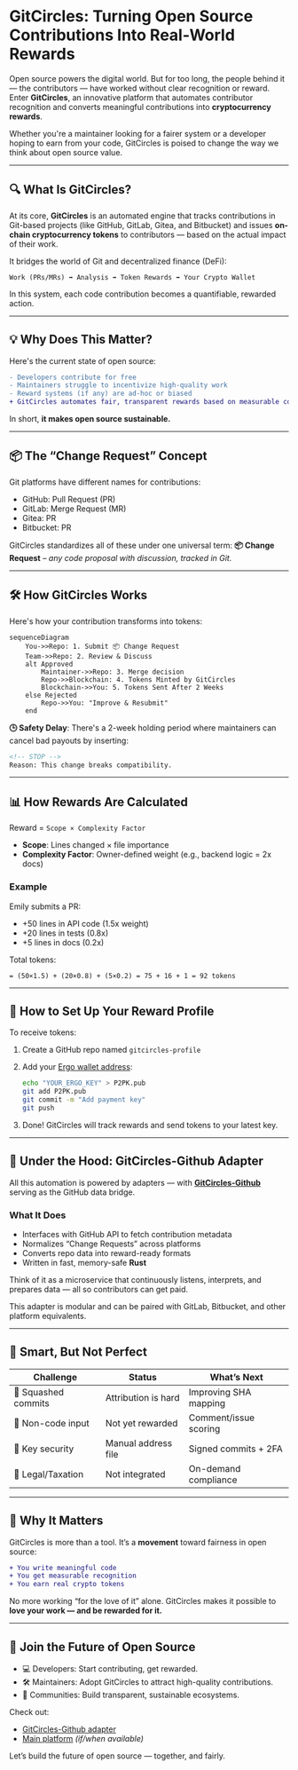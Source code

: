 # GitCircles: Turning Open Source Contributions Into Real-World Rewards

Open source powers the digital world. But for too long, the people behind it — the contributors — have worked without clear recognition or reward. Enter **GitCircles**, an innovative platform that automates contributor recognition and converts meaningful contributions into **cryptocurrency rewards**.

Whether you're a maintainer looking for a fairer system or a developer hoping to earn from your code, GitCircles is poised to change the way we think about open source value.

---

## 🔍 What Is GitCircles?

At its core, **GitCircles** is an automated engine that tracks contributions in Git-based projects (like GitHub, GitLab, Gitea, and Bitbucket) and issues **on-chain cryptocurrency tokens** to contributors — based on the actual impact of their work.

It bridges the world of Git and decentralized finance (DeFi):

```
Work (PRs/MRs) ➡️ Analysis ➡️ Token Rewards ➡️ Your Crypto Wallet
```

In this system, each code contribution becomes a quantifiable, rewarded action.

---

## 💡 Why Does This Matter?

Here's the current state of open source:

```diff
- Developers contribute for free
- Maintainers struggle to incentivize high-quality work
- Reward systems (if any) are ad-hoc or biased
+ GitCircles automates fair, transparent rewards based on measurable contributions
```

In short, **it makes open source sustainable.**

---

## 📦 The “Change Request” Concept

Git platforms have different names for contributions:

* GitHub: Pull Request (PR)
* GitLab: Merge Request (MR)
* Gitea: PR
* Bitbucket: PR

GitCircles standardizes all of these under one universal term:
**📦 Change Request** – *any code proposal with discussion, tracked in Git.*

---

## 🛠️ How GitCircles Works

Here's how your contribution transforms into tokens:

```mermaid
sequenceDiagram
    You->>Repo: 1. Submit 📦 Change Request
    Team->>Repo: 2. Review & Discuss
    alt Approved
        Maintainer->>Repo: 3. Merge decision
        Repo->>Blockchain: 4. Tokens Minted by GitCircles
        Blockchain->>You: 5. Tokens Sent After 2 Weeks
    else Rejected
        Repo->>You: "Improve & Resubmit"
    end
```

**🕒 Safety Delay**: There's a 2-week holding period where maintainers can cancel bad payouts by inserting:

```markdown
<!-- STOP -->
Reason: This change breaks compatibility.
```

---

## 📊 How Rewards Are Calculated

Reward = `Scope × Complexity Factor`

* **Scope**: Lines changed × file importance
* **Complexity Factor**: Owner-defined weight (e.g., backend logic = 2x docs)

### Example

Emily submits a PR:

* +50 lines in API code (1.5x weight)
* +20 lines in tests (0.8x)
* +5 lines in docs (0.2x)

Total tokens:

```
= (50×1.5) + (20×0.8) + (5×0.2) = 75 + 16 + 1 = 92 tokens
```

---

## 💸 How to Set Up Your Reward Profile

To receive tokens:

1. Create a GitHub repo named `gitcircles-profile`

2. Add your [Ergo wallet address](https://docs.ergoplatform.com/dev/wallet/address/address_types/):

   ```bash
   echo "YOUR_ERGO_KEY" > P2PK.pub
   git add P2PK.pub
   git commit -m "Add payment key"
   git push
   ```

3. Done! GitCircles will track rewards and send tokens to your latest key.

---

## 🔧 Under the Hood: GitCircles-Github Adapter

All this automation is powered by adapters — with **[GitCircles-Github](https://github.com/GitCircles/GitCircles-Github)** serving as the GitHub data bridge.

### What It Does

* Interfaces with GitHub API to fetch contribution metadata
* Normalizes “Change Requests” across platforms
* Converts repo data into reward-ready formats
* Written in fast, memory-safe **Rust**

Think of it as a microservice that continuously listens, interprets, and prepares data — all so contributors can get paid.

This adapter is modular and can be paired with GitLab, Bitbucket, and other platform equivalents.

---

## 🧠 Smart, But Not Perfect

| Challenge           | Status              | What’s Next           |
| ------------------- | ------------------- | --------------------- |
| 🧾 Squashed commits | Attribution is hard | Improving SHA mapping |
| 🧵 Non-code input   | Not yet rewarded    | Comment/issue scoring |
| 🔐 Key security     | Manual address file | Signed commits + 2FA  |
| 💼 Legal/Taxation   | Not integrated      | On-demand compliance  |

---

## 🎯 Why It Matters

GitCircles is more than a tool. It’s a **movement** toward fairness in open source:

```diff
+ You write meaningful code
+ You get measurable recognition
+ You earn real crypto tokens
```

No more working “for the love of it” alone. GitCircles makes it possible to **love your work — and be rewarded for it.**

---

## 🚀 Join the Future of Open Source

* 💻 Developers: Start contributing, get rewarded.
* 🛠️ Maintainers: Adopt GitCircles to attract high-quality contributions.
* 🤝 Communities: Build transparent, sustainable ecosystems.

Check out:

* [GitCircles-Github adapter](https://github.com/GitCircles/GitCircles-Github)
* [Main platform](https://gitcircles.org) *(if/when available)*

Let’s build the future of open source — together, and fairly.
